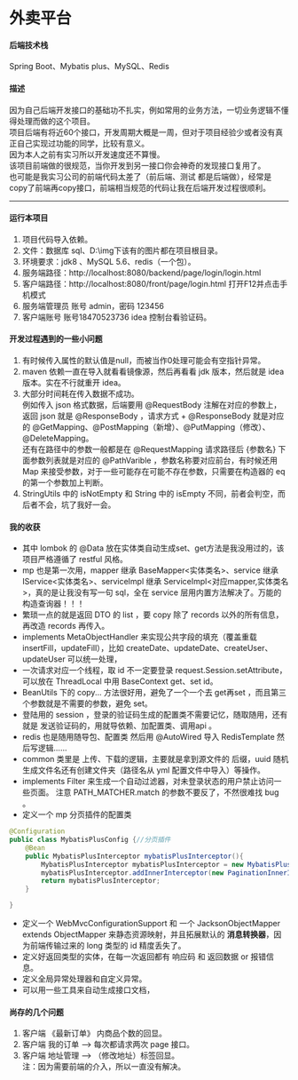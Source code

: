 # 外卖平台


#### 后端技术栈 
Spring Boot、Mybatis plus、MySQL、Redis

#### 描述
因为自己后端开发接口的基础功不扎实，例如常用的业务方法，一切业务逻辑不懂得处理而做的这个项目。  
项目后端有将近60个接口，开发周期大概是一周，但对于项目经验少或者没有真正自己实现过功能的同学，比较有意义。  
因为本人之前有实习所以开发速度还不算慢。  
该项目前端做的很规范，当你开发到另一接口你会神奇的发现接口复用了。  
也可能是我实习公司的前端代码太差了（前后端、测试 都是后端做），经常是copy了前端再copy接口，前端相当规范的代码让我在后端开发过程很顺利。


<hr>

#### 运行本项目
1. 项目代码导入依赖。
2. 文件：数据库 sql、D:\img下该有的图片都在项目根目录。
3. 环境要求：jdk8 、MySQL 5.6、redis（一个包）。
4. 服务端路径：http://localhost:8080/backend/page/login/login.html
5. 客户端路径：http://localhost:8080/front/page/login.html  打开F12并点击手机模式 
6. 服务端管理员   账号 admin，密码 123456
7. 客户端账号     账号18470523736  idea 控制台看验证码。

#### 开发过程遇到的一些小问题
1. 有时候传入属性的默认值是null，而被当作0处理可能会有空指针异常。
2. maven 依赖一直在导入就看看镜像源，然后再看看 jdk 版本，然后就是 idea 版本。实在不行就重开 idea。
3. 大部分时间耗在传入数据不成功。  
例如传入 json 格式数据，后端要用 @RequestBody 注解在对应的参数上，返回 json 就是 @ResponseBody ，请求方式 + @ResponseBody 就是对应的 @GetMapping、@PostMapping（新增）、@PutMapping（修改）、@DeleteMapping。  
还有在路径中的参数一般都是在 @RequestMapping 请求路径后 {参数名} 下面参数列表就是对应的 @PathVarible ，参数名称要对应前台，有时候还用 Map 来接受参数，对于一些可能存在可能不存在参数，只需要在构造器的 eq 的第一个参数加上判断。
4. StringUtils 中的 isNotEmpty 和 String 中的 isEmpty 不同，前者会判空，而后者不会，坑了我好一会。

#### 我的收获
- 其中 lombok 的 @Data 放在实体类自动生成set、get方法是我没用过的，该项目严格遵循了 restful 风格。  
- mp 也是第一次用，mapper 继承 BaseMapper<实体类名>、service 继承 IService<实体类名>、serviceImpl 继承 ServiceImpl<对应mapper,实体类名>，真的是让我没有写一句 sql，全在 service 层用内置方法解决了。万能的构造查询器！！！  
- 繁琐一点的就是返回 DTO 的 list ，要 copy 除了 records 以外的所有信息，再改造 records 再传入。  
- implements MetaObjectHandler 来实现公共字段的填充（覆盖重载 insertFill，updateFill），比如 createDate、updateDate、createUser、updateUser 可以统一处理，  
- 一次请求对应一个线程，取 id 不一定要登录 request.Session.setAttribute，可以放在 ThreadLocal 中用 BaseContext get、set id。  
- BeanUtils 下的 copy... 方法很好用，避免了一个一个去 get再set ，而且第三个参数就是不需要的参数，避免 set。
- 登陆用的 session ，登录的验证码生成的配置类不需要记忆，随取随用，还有就是 发送验证码的，用就导依赖、加配置类、调用api 。
- redis 也是随用随导包、配置类 然后用 @AutoWired 导入 RedisTemplate 然后写逻辑......
- common 类里是 上传、下载的逻辑，主要就是拿到源文件的 后缀，uuid 随机生成文件名还有创建文件夹（路径名从 yml 配置文件中导入）等操作。
- implements Filter 来生成一个自动过滤器，对未登录状态的用户禁止访问一些页面。 注意 PATH_MATCHER.match 的参数不要反了，不然很难找 bug 。
- 定义一个 mp 分页插件的配置类
``` java
@Configuration
public class MybatisPlusConfig {//分页插件
    @Bean
    public MybatisPlusInterceptor mybatisPlusInterceptor(){
        MybatisPlusInterceptor mybatisPlusInterceptor = new MybatisPlusInterceptor();
        mybatisPlusInterceptor.addInnerInterceptor(new PaginationInnerInterceptor());
        return mybatisPlusInterceptor;
    }

}
```
- 定义一个 WebMvcConfigurationSupport 和 一个 JacksonObjectMapper extends ObjectMapper  来静态资源映射，并且拓展默认的 **消息转换器**，因为前端传输过来的 long 类型的 id 精度丢失了。
- 定义好返回类型的实体，在每一次返回都有 响应码 和 返回数据 or 报错信息。
- 定义全局异常处理器和自定义异常。
- 可以用一些工具来自动生成接口文档，

#### 尚存的几个问题 
1. 客户端  《最新订单》 内商品个数的回显。
2. 客户端  我的订单 --> 每次都请求两次 page 接口。
3. 客户端  地址管理 --> （修改地址）标签回显。  
注：因为需要前端的介入，所以一直没有解决。

